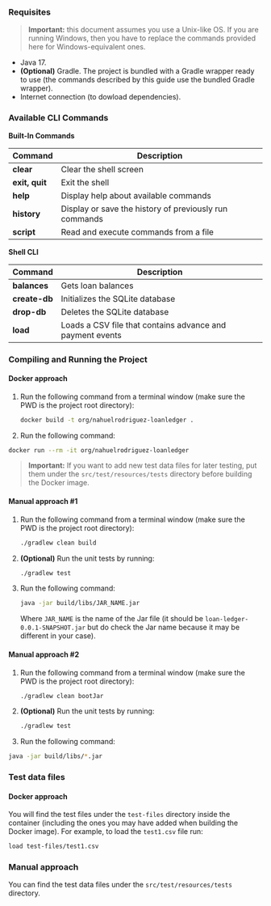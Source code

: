 ### Requisites

> **Important:** this document assumes you use a Unix-like OS. If you are running Windows, then you have to replace the commands provided here for Windows-equivalent ones.

- Java 17.
- **(Optional)** Gradle. The project is bundled with a Gradle wrapper ready to use (the commands described by this guide
  use the bundled Gradle wrapper).
- Internet connection (to dowload dependencies).

### Available CLI Commands

**Built-In Commands**

| Command        | Description                                            |
| -------------- | ------------------------------------------------------ |
| **clear**      | Clear the shell screen                                 |
| **exit, quit** | Exit the shell                                         |
| **help**       | Display help about available commands                  |
| **history**    | Display or save the history of previously run commands |
| **script**     | Read and execute commands from a file                  |

**Shell CLI**

| Command       | Description                                               |
| ------------- | --------------------------------------------------------- |
| **balances**  | Gets loan balances                                        |
| **create-db** | Initializes the SQLite database                           |
| **drop-db**   | Deletes the SQLite database                               |
| **load**      | Loads a CSV file that contains advance and payment events |

### Compiling and Running the Project

#### Docker approach

1. Run the following command from a terminal window (make sure the PWD is the project root directory):

   ```bash
   docker build -t org/nahuelrodriguez-loanledger .
   ```

2. Run the following command:

```bash
docker run --rm -it org/nahuelrodriguez-loanledger
```

> **Important:** If you want to add new test data files for later testing, put them under the `src/test/resources/tests` directory before building the Docker image.

#### Manual approach #1

1. Run the following command from a terminal window (make sure the PWD is the project root directory):

   ```bash
   ./gradlew clean build
   ```

2. **(Optional)** Run the unit tests by running:

   ```bash
   ./gradlew test
   ```

3. Run the following command:

   ```bash
   java -jar build/libs/JAR_NAME.jar
   ```

   Where `JAR_NAME` is the name of the Jar file (it should be `loan-ledger-0.0.1-SNAPSHOT.jar` but do check the Jar
   name because it may be different in your case).

#### Manual approach #2

1. Run the following command from a terminal window (make sure the PWD is the project root directory):

   ```bash
   ./gradlew clean bootJar
   ```

2. **(Optional)** Run the unit tests by running:

   ```bash
   ./gradlew test
   ```

3. Run the following command:

```bash
java -jar build/libs/*.jar
```

### Test data files

#### Docker approach

You will find the test files under the `test-files` directory inside the container (including the ones you may have added when building the Docker image). For example, to load the `test1.csv` file run:

```bash
load test-files/test1.csv
```

### Manual approach

You can find the test data files under the `src/test/resources/tests` directory.

